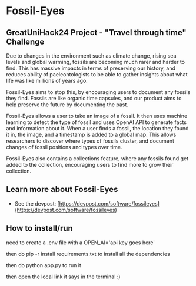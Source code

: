 # Fossil-Eyes

## GreatUniHack24 Project - "Travel through time" Challenge

Due to changes in the environment such as climate change, rising sea levels and global warming, fossils are becoming much rarer and harder to find. This has massive impacts in terms of preserving our history, and reduces ability of paeleontologists to be able to gather insights about what life was like millions of years ago. 

Fossil-Eyes aims to stop this, by encouraging users to document any fossils they find. Fossils are like organic time capsules, and our product aims to help preserve the future by documenting the past.

Fossil-Eyes allows a user to take an image of a fossil. It then uses machine learning to detect the type of fossil and uses OpenAI API to generate facts and information about it. When a user finds a fossil, the location they found it in, the image, and a timestamp is added to a global map. This allows researchers to discover where types of fossils cluster, and document changes of fossil positions and types over time.

Fossil-Eyes also contains a collections feature, where any fossils found get added to the collection, encouraging users to find more to grow their collection.

## Learn more about Fossil-Eyes

- See the devpost: [https://devpost.com/software/fossileyes](https://devpost.com/software/fossileyes)


## How to install/run
need to create a .env file with a OPEN_AI='api key goes here' 

then do pip -r install requirements.txt to install all the dependencies

then do python app.py to run it

then open the local link it says in the terminal :)
